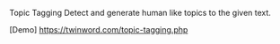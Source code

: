 Topic Tagging 
Detect and generate human like topics to the given text.

[Demo]
https://twinword.com/topic-tagging.php

